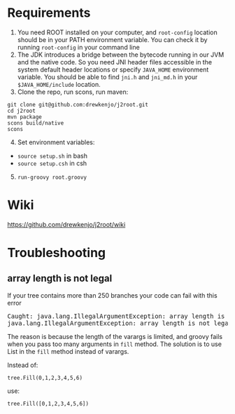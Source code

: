# Requirements
1. You need ROOT installed on your computer, and `root-config` location should be in your PATH environment variable. You can check it by running `root-config` in your command line
2. The JDK introduces a bridge between the bytecode running in our JVM and the native code. So you need JNI header files accessible in the system default header locations or specify `JAVA_HOME` environment variable. You should be able to find `jni.h` and `jni_md.h` in your `$JAVA_HOME/include` location.
3. Clone the repo, run scons, run maven:
```
git clone git@github.com:drewkenjo/j2root.git
cd j2root
mvn package
scons build/native
scons
```
4. Set environment variables:
  * `source setup.sh` in bash
  * `source setup.csh` in csh
5. `run-groovy root.groovy`

# Wiki
https://github.com/drewkenjo/j2root/wiki

# Troubleshooting

## array length is not legal

If your tree contains more than 250 branches your code can fail with this error
<pre>
Caught: java.lang.IllegalArgumentException: array length is not legal:
java.lang.IllegalArgumentException: array length is not legal:
</pre>

The reason is because the length of the varargs is limited, and groovy fails when you pass too many arguments in `fill` method.
The solution is to use List in the `fill` method instead of varargs.

Instead of:

`tree.Fill(0,1,2,3,4,5,6)`

use:

`tree.Fill([0,1,2,3,4,5,6])`
